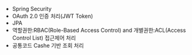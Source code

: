 - Spring Security
- OAuth 2.0 인증 처리(JWT Token)
- JPA
- 역할권한:RBAC(Role-Based Access Control) and 개별권한:ACL(Access Control List) 접근제어 처리
- 공통코드 Cashe 기반 조회 처리
